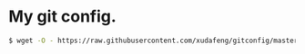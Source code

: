 My git config.
===

```sh
$ wget -O - https://raw.githubusercontent.com/xudafeng/gitconfig/master/install.sh | sh
```
